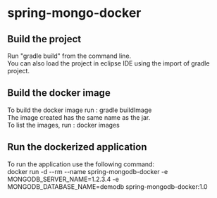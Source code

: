 # spring-mongo-docker

## Build the project
Run "gradle build" from the command line. <br />
You can also load the project in eclipse IDE using the import of gradle project. <br />

## Build the docker image
To build the docker image run : gradle buildImage <br />
The image created has the same name as the jar. <br />
To list the images, run : docker images <br />

## Run the dockerized application
To run the application use the following command: <br />
docker run -d --rm --name spring-mongodb-docker -e MONGODB_SERVER_NAME=1.2.3.4 -e MONGODB_DATABASE_NAME=demodb spring-mongodb-docker:1.0 <br />
